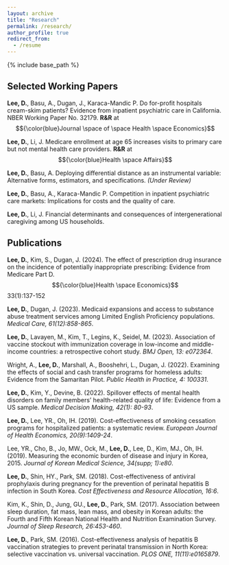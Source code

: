 ```yaml
---
layout: archive
title: "Research"
permalink: /research/
author_profile: true
redirect_from:
  - /resume
---
```


{% include base_path %}


Selected Working Papers
------

**Lee, D.**, Basu, A.,  Dugan, J., Karaca-Mandic P. Do for-profit hospitals cream-skim patients? Evidence from inpatient psychiatric care in California. 
NBER Working Paper No. 32179. **R&R** at $${\color{blue}Journal \space of \space Health \space Economics}$$

**Lee, D.**, Li, J. Medicare enrollment at age 65 increases visits to primary care but not mental health care providers. **R&R** at  $${\color{blue}Health \space Affairs}$$

**Lee, D.**, Basu, A. Deploying differential distance as an instrumental variable: Alternative forms, estimators, and specifications. *(Under Review)*

**Lee, D.**, Basu, A., Karaca-Mandic P. Competition in inpatient psychiatric care markets: Implications for costs and the quality of care. 

**Lee, D.**, Li, J. Financial determinants and consequences of intergenerational caregiving among US households.


Publications
------

**Lee, D.**, Kim, S., Dugan, J. (2024). The effect of prescription drug insurance on the incidence of potentially inappropriate prescribing: Evidence from Medicare Part D. $${\color{blue}Health \space Economics}$$ 33(1):137-152

**Lee, D.**, Dugan, J. (2023). Medicaid expansions and access to substance abuse treatment services among Limited English Proficiency populations. *Medical Care, 61(12):858-865*.

**Lee, D.**, Lavayen, M., Kim, T., Legins, K., Seidel, M.  (2023). Association of vaccine stockout with immunization coverage in low-income and middle-income countries: a retrospective cohort study. *BMJ Open, 13: e072364*.

Wright, A., **Lee, D.**, Marshall, A., Booshehri, L., Dugan, J. (2022). Examining the effects of social and cash transfer programs for homeless adults: Evidence from the Samaritan Pilot. *Public Health in Practice, 4: 100331*. 

**Lee, D.**, Kim, Y., Devine, B. (2022). Spillover effects of mental health disorders on family members’ health-related quality of life: Evidence from a US sample. *Medical Decision Making, 42(1): 80-93*.		
			
**Lee, D.**, Lee, YR., Oh, IH. (2019). Cost-effectiveness of smoking cessation programs for hospitalized patients: a systematic review. *European Journal of Health Economics, 20(9):1409-24*.				
					
Lee, YR., Cho, B., Jo, MW., Ock, M., **Lee, D.**, Lee, D., Kim, MJ., Oh, IH. (2019). Measuring the economic burden of disease and injury in Korea, 2015. 
*Journal of Korean Medical Science, 34(supp; 1):e80*.
					
**Lee, D.**, Shin, HY., Park, SM. (2018). Cost-effectiveness of antiviral prophylaxis during pregnancy for the prevention of perinatal hepatitis B infection in South Korea. *Cost Effectiveness and Resource Allocation, 16:6*.	
					
Kim, K., Shin, D., Jung, GU., **Lee, D.**, Park, SM. (2017). Association between sleep duration, fat mass, lean mass, and obesity in Korean adults: the Fourth and Fifth Korean National Health and Nutrition Examination Survey. *Journal of Sleep Research, 26:453-460*.
					
**Lee, D.**, Park, SM. (2016). Cost-effectiveness analysis of hepatitis B vaccination strategies to prevent perinatal transmission in North Korea: selective vaccination vs. universal vaccination. *PLOS ONE, 11(11):e0165879*.
